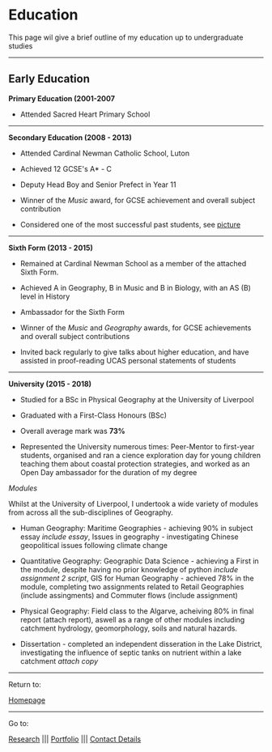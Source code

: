 # Education

This page wil give a brief outline of my education up to undergraduate studies

--- 
## Early Education

**Primary Education (2001-2007**

- Attended Sacred Heart Primary School

---

**Secondary Education (2008 - 2013)**

- Attended Cardinal Newman Catholic School, Luton

- Achieved 12 GCSE's A* - C
              
- Deputy Head Boy and Senior Prefect in Year 11

- Winner of the *Music* award, for GCSE achievement and overall subject contribution

- Considered one of the most successful past students, see [picture](school_quote.jpg)

---

**Sixth Form (2013 - 2015)**

- Remained at Cardinal Newman School as a member of the attached Sixth Form.

- Achieved A in Geography, B in Music and B in Biology, with an AS (B) level in History

- Ambassador for the Sixth Form

- Winner of the *Music* and *Geography* awards, for GCSE achievements and overall subject contributions

- Invited back regularly to give talks about higher education, and have assisted in proof-reading UCAS personal statements of students
  

---
**University (2015 - 2018)**

- Studied for a BSc in Physical Geography at the University of Liverpool

- Graduated with a First-Class Honours (BSc)

- Overall average mark was **73%**

- Represented the University numerous times: Peer-Mentor to first-year students, organised and ran a cience exploration day for young 
                                              children teaching them about coastal protection strategies, and worked as an Open Day 
                                              ambassador for the duration of my degree

*Modules*

Whilst at the University of Liverpool, I undertook a wide variety of modules from across all the sub-disciplines of Geography.

- Human Geography: Maritime Geographies - achieving 90% in subject essay *include essay*, Issues in geography - investigating 
                    Chinese geopolitical issues following climate change

- Quantitative Geography: Geographic Data Science - achieving a First in the module, despite having no prior knowledge of python 
                            *include assignment 2 script*, GIS for Human Geography - achieved 78% in the module, completing two 
                            assignments related to Retail Geographies (include assingments) and Commuter flows (include assignment)
                            
- Physical Geography: Field class to the Algarve, acheiving 80% in final report (attach report), aswell as a range of other modules
                        including catchment hydrology, geomorphology, soils and natural hazards.
                        
                        
- Dissertation - completed an independent disseration in the Lake District, investigating the influence of septic tanks on nutrient 
                  within a lake catchment *attach copy*
                  
---

Return to:

[Homepage](index.md)

---

Go to:

[Research](Research.md)  |||    [Portfolio](AssignmentPortfolio.md)  |||   [Contact Details](Contact.md)
